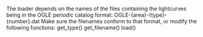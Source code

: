 The loader depends on the names of the files containing the lightcurves being in the OGLE 
periodic catalog format:
OGLE-{area}-{type}-{number}.dat
Make sure the filenames conform to that format, or modify the following functions:
get_type()
get_filename()
load()
